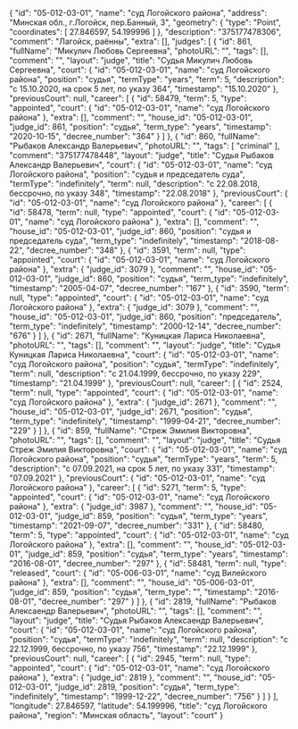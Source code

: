{
    "id": "05-012-03-01",
    "name": "суд Логойского района",
    "address": "Минская обл., г.Логойск, пер.Банный, 3",
    "geometry": {
        "type": "Point",
        "coordinates": [
            27.846597,
            54.199996
        ]
    },
    "description": "375177478306",
    "comment": "Лагойск, раённы",
    "extra": [],
    "judges": [
        {
            "id": 861,
            "fullName": "Микулич Любовь Сергеевна",
            "photoURL": "",
            "tags": [],
            "comment": "",
            "layout": "judge",
            "title": "Судья Микулич Любовь Сергеевна",
            "court": {
                "id": "05-012-03-01",
                "name": "суд Логойского района",
                "position": "судья",
                "termType": "years",
                "term": 5,
                "description": "c 15.10.2020, на срок 5 лет, по указу 364",
                "timestamp": "15.10.2020"
            },
            "previousCourt": null,
            "career": [
                {
                    "id": 58479,
                    "term": 5,
                    "type": "appointed",
                    "court": {
                        "id": "05-012-03-01",
                        "name": "суд Логойского района"
                    },
                    "extra": [],
                    "comment": "",
                    "house_id": "05-012-03-01",
                    "judge_id": 861,
                    "position": "судья",
                    "term_type": "years",
                    "timestamp": "2020-10-15",
                    "decree_number": "364"
                }
            ]
        },
        {
            "id": 860,
            "fullName": "Рыбаков Александр Валерьевич",
            "photoURL": "",
            "tags": [
                "criminal"
            ],
            "comment": "375177478448",
            "layout": "judge",
            "title": "Судья Рыбаков Александр Валерьевич",
            "court": {
                "id": "05-012-03-01",
                "name": "суд Логойского района",
                "position": "судья и председатель суда",
                "termType": "indefinitely",
                "term": null,
                "description": "c 22.08.2018, бессрочно, по указу 348",
                "timestamp": "22.08.2018"
            },
            "previousCourt": {
                "id": "05-012-03-01",
                "name": "суд Логойского района"
            },
            "career": [
                {
                    "id": 58478,
                    "term": null,
                    "type": "appointed",
                    "court": {
                        "id": "05-012-03-01",
                        "name": "суд Логойского района"
                    },
                    "extra": [],
                    "comment": "",
                    "house_id": "05-012-03-01",
                    "judge_id": 860,
                    "position": "судья и председатель суда",
                    "term_type": "indefinitely",
                    "timestamp": "2018-08-22",
                    "decree_number": "348"
                },
                {
                    "id": 3591,
                    "term": null,
                    "type": "appointed",
                    "court": {
                        "id": "05-012-03-01",
                        "name": "суд Логойского района"
                    },
                    "extra": {
                        "judge_id": 3079
                    },
                    "comment": "",
                    "house_id": "05-012-03-01",
                    "judge_id": 860,
                    "position": "судья",
                    "term_type": "indefinitely",
                    "timestamp": "2005-04-07",
                    "decree_number": "167"
                },
                {
                    "id": 3590,
                    "term": null,
                    "type": "appointed",
                    "court": {
                        "id": "05-012-03-01",
                        "name": "суд Логойского района"
                    },
                    "extra": {
                        "judge_id": 3079
                    },
                    "comment": "",
                    "house_id": "05-012-03-01",
                    "judge_id": 860,
                    "position": "председатель",
                    "term_type": "indefinitely",
                    "timestamp": "2000-12-14",
                    "decree_number": "676"
                }
            ]
        },
        {
            "id": 2671,
            "fullName": "Куницкая Лариса Николаевна",
            "photoURL": "",
            "tags": [],
            "comment": "",
            "layout": "judge",
            "title": "Судья Куницкая Лариса Николаевна",
            "court": {
                "id": "05-012-03-01",
                "name": "суд Логойского района",
                "position": "судья",
                "termType": "indefinitely",
                "term": null,
                "description": "c 21.04.1999, бессрочно, по указу 229",
                "timestamp": "21.04.1999"
            },
            "previousCourt": null,
            "career": [
                {
                    "id": 2524,
                    "term": null,
                    "type": "appointed",
                    "court": {
                        "id": "05-012-03-01",
                        "name": "суд Логойского района"
                    },
                    "extra": {
                        "judge_id": 2671
                    },
                    "comment": "",
                    "house_id": "05-012-03-01",
                    "judge_id": 2671,
                    "position": "судья",
                    "term_type": "indefinitely",
                    "timestamp": "1999-04-21",
                    "decree_number": "229"
                }
            ]
        },
        {
            "id": 859,
            "fullName": "Стреж Эмилия Викторовна",
            "photoURL": "",
            "tags": [],
            "comment": "",
            "layout": "judge",
            "title": "Судья Стреж Эмилия Викторовна",
            "court": {
                "id": "05-012-03-01",
                "name": "суд Логойского района",
                "position": "судья",
                "termType": "years",
                "term": 5,
                "description": "c 07.09.2021, на срок 5 лет, по указу 331",
                "timestamp": "07.09.2021"
            },
            "previousCourt": {
                "id": "05-012-03-01",
                "name": "суд Логойского района"
            },
            "career": [
                {
                    "id": 5271,
                    "term": 5,
                    "type": "appointed",
                    "court": {
                        "id": "05-012-03-01",
                        "name": "суд Логойского района"
                    },
                    "extra": {
                        "judge_id": 3987
                    },
                    "comment": "",
                    "house_id": "05-012-03-01",
                    "judge_id": 859,
                    "position": "судья",
                    "term_type": "years",
                    "timestamp": "2021-09-07",
                    "decree_number": "331"
                },
                {
                    "id": 58480,
                    "term": 5,
                    "type": "appointed",
                    "court": {
                        "id": "05-012-03-01",
                        "name": "суд Логойского района"
                    },
                    "extra": [],
                    "comment": "",
                    "house_id": "05-012-03-01",
                    "judge_id": 859,
                    "position": "судья",
                    "term_type": "years",
                    "timestamp": "2016-08-01",
                    "decree_number": "297"
                },
                {
                    "id": 58481,
                    "term": null,
                    "type": "released",
                    "court": {
                        "id": "05-006-03-01",
                        "name": "суд Вилейского района"
                    },
                    "extra": [],
                    "comment": "",
                    "house_id": "05-006-03-01",
                    "judge_id": 859,
                    "position": "судья",
                    "term_type": "",
                    "timestamp": "2016-08-01",
                    "decree_number": "297"
                }
            ]
        },
        {
            "id": 2819,
            "fullName": "Рыбаков Алексаендр Валерьевич",
            "photoURL": "",
            "tags": [],
            "comment": "",
            "layout": "judge",
            "title": "Судья Рыбаков Алексаендр Валерьевич",
            "court": {
                "id": "05-012-03-01",
                "name": "суд Логойского района",
                "position": "судья",
                "termType": "indefinitely",
                "term": null,
                "description": "c 22.12.1999, бессрочно, по указу 756",
                "timestamp": "22.12.1999"
            },
            "previousCourt": null,
            "career": [
                {
                    "id": 2945,
                    "term": null,
                    "type": "appointed",
                    "court": {
                        "id": "05-012-03-01",
                        "name": "суд Логойского района"
                    },
                    "extra": {
                        "judge_id": 2819
                    },
                    "comment": "",
                    "house_id": "05-012-03-01",
                    "judge_id": 2819,
                    "position": "судья",
                    "term_type": "indefinitely",
                    "timestamp": "1999-12-22",
                    "decree_number": "756"
                }
            ]
        }
    ],
    "longitude": 27.846597,
    "latitude": 54.199996,
    "title": "суд Логойского района",
    "region": "Минская область",
    "layout": "court"
}